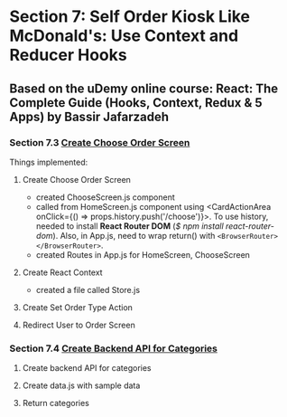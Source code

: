 # Section 7: Self Order Kiosk Like McDonald's: Use Context and Reducer Hooks

## Based on the uDemy online course: React: The Complete Guide (Hooks, Context, Redux & 5 Apps) by Bassir Jafarzadeh

### Section 7.3 [Create Choose Order Screen](https://www.udemy.com/course/react-the-complete-guide/learn/lecture/26278540)

Things implemented:

1. Create Choose Order Screen

   - created ChooseScreen.js component
   - called from HomeScreen.js component using <CardActionArea onClick={() => props.history.push('/choose')}>. To use history, needed to install **React Router DOM** (_$ npm install react-router-dom_). Also, in App.js, need to wrap return() with `<BrowserRouter></BrowserRouter>`.
   - created Routes in App.js for HomeScreen, ChooseScreen

2. Create React Context

   - created a file called Store.js

3. Create Set Order Type Action
4. Redirect User to Order Screen

### Section 7.4 [Create Backend API for Categories](https://www.udemy.com/course/react-the-complete-guide/learn/lecture/26342582)

1. Create backend API for categories

2. Create data.js with sample data

3. Return categories
